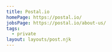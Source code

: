 ```yaml
---
title: Postal.io
homePage: https://postal.io/
jobsPage: https://postal.io/about-us/
tags:
  - private
layout: layouts/post.njk
---
```

